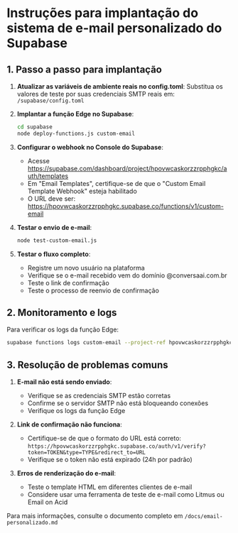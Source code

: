 # Instruções para implantação do sistema de e-mail personalizado do Supabase

## 1. Passo a passo para implantação

1. **Atualizar as variáveis de ambiente reais no config.toml**:
   Substitua os valores de teste por suas credenciais SMTP reais em:
   `/supabase/config.toml`

2. **Implantar a função Edge no Supabase**:
   ```bash
   cd supabase
   node deploy-functions.js custom-email
   ```

3. **Configurar o webhook no Console do Supabase**:
   - Acesse https://supabase.com/dashboard/project/hpovwcaskorzzrpphgkc/auth/templates
   - Em "Email Templates", certifique-se de que o "Custom Email Template Webhook" esteja habilitado
   - O URL deve ser: https://hpovwcaskorzzrpphgkc.supabase.co/functions/v1/custom-email

4. **Testar o envio de e-mail**:
   ```bash
   node test-custom-email.js
   ```

5. **Testar o fluxo completo**:
   - Registre um novo usuário na plataforma
   - Verifique se o e-mail recebido vem do domínio @conversaai.com.br
   - Teste o link de confirmação
   - Teste o processo de reenvio de confirmação

## 2. Monitoramento e logs

Para verificar os logs da função Edge:
```bash
supabase functions logs custom-email --project-ref hpovwcaskorzzrpphgkc
```

## 3. Resolução de problemas comuns

1. **E-mail não está sendo enviado**:
   - Verifique se as credenciais SMTP estão corretas
   - Confirme se o servidor SMTP não está bloqueando conexões
   - Verifique os logs da função Edge

2. **Link de confirmação não funciona**:
   - Certifique-se de que o formato do URL está correto:
     `https://hpovwcaskorzzrpphgkc.supabase.co/auth/v1/verify?token=TOKEN&type=TYPE&redirect_to=URL`
   - Verifique se o token não está expirado (24h por padrão)

3. **Erros de renderização do e-mail**:
   - Teste o template HTML em diferentes clientes de e-mail
   - Considere usar uma ferramenta de teste de e-mail como Litmus ou Email on Acid

Para mais informações, consulte o documento completo em `/docs/email-personalizado.md`


